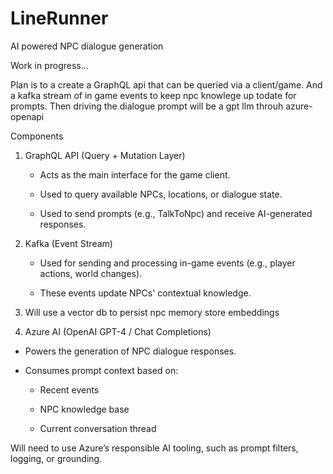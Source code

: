 # LineRunner
AI powered NPC dialogue generation

Work in progress...

Plan is to a create a GraphQL api that can be queried via a client/game. And a kafka stream of in game events to keep npc knowlege up todate for prompts. Then driving the dialogue prompt will be a gpt llm throuh azure-openapi

Components
1. GraphQL API (Query + Mutation Layer)
   
   - Acts as the main interface for the game client.

   - Used to query available NPCs, locations, or dialogue state.

   - Used to send prompts (e.g., TalkToNpc) and receive AI-generated responses.

2. Kafka (Event Stream)
   
   - Used for sending and processing in-game events (e.g., player actions, world changes).

   - These events update NPCs' contextual knowledge.

4. Will use a vector db to persist npc memory store embeddings

3. Azure AI (OpenAI GPT-4 / Chat Completions)
   
- Powers the generation of NPC dialogue responses.
- Consumes prompt context based on:

  - Recent events

  - NPC knowledge base
    
  - Current conversation thread

Will need to use Azure’s responsible AI tooling, such as prompt filters, logging, or grounding.
